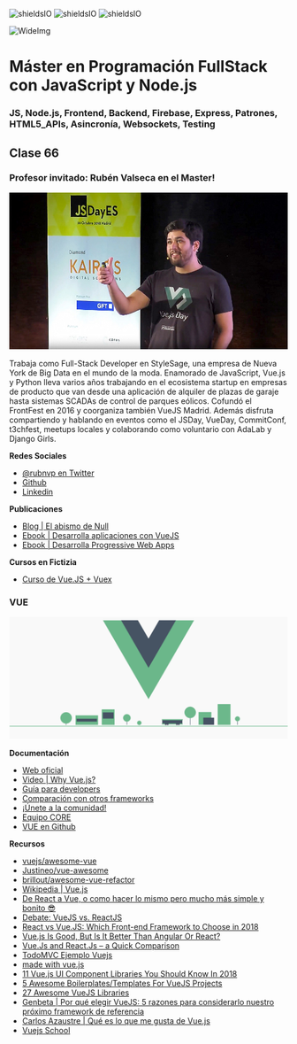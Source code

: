 ![shieldsIO](https://img.shields.io/github/issues/Fictizia/Master-en-programacion-fullstack-con-JavaScript-y-Node.js_ed2.svg)
![shieldsIO](https://img.shields.io/github/forks/Fictizia/Master-en-programacion-fullstack-con-JavaScript-y-Node.js_ed2.svg)
![shieldsIO](https://img.shields.io/github/stars/Fictizia/Master-en-programacion-fullstack-con-JavaScript-y-Node.js_ed2.svg)

![WideImg](http://fictizia.com/img/github/Fictizia-plan-estudios-github.jpg)

# Máster en Programación FullStack con JavaScript y Node.js
### JS, Node.js, Frontend, Backend, Firebase, Express, Patrones, HTML5_APIs, Asincronía, Websockets, Testing

## Clase 66

### Profesor invitado: Rubén Valseca en el Master!

![IMG](../assets/clase66/81a079b5-5e6f-4de6-a068-3f1a7fb51fb2.jpeg)

Trabaja como Full-Stack Developer en StyleSage, una empresa de Nueva York de Big Data en el mundo de la moda. Enamorado de JavaScript, Vue.js y Python lleva varios años trabajando en el ecosistema startup en empresas de producto que van desde una aplicación de alquiler de plazas de garaje hasta sistemas SCADAs de control de parques eólicos. Cofundó el FrontFest en 2016 y coorganiza también VueJS Madrid. Además disfruta compartiendo y hablando en eventos como el JSDay, VueDay, CommitConf, t3chfest, meetups locales y colaborando como voluntario con AdaLab y Django Girls.

**Redes Sociales**

- [@rubnvp en Twitter](https://twitter.com/rubnvp)
- [Github](https://github.com/rubnvp/)
- [Linkedin](https://www.linkedin.com/in/rub%C3%A9n-valseca-parra-6139718a)

**Publicaciones**
- [Blog | El abismo de Null](https://elabismodenull.wordpress.com/)
- [Ebook | Desarrolla aplicaciones con VueJS](https://jdonsan.gitbooks.io/desarrolla-aplicaciones-con-vuejs/content/)
- [Ebook | Desarrolla Progressive Web Apps](https://jdonsan.gitbooks.io/desarrolla-progressive-web-apps/content/)

**Cursos en Fictizia**
- [Curso de Vue.JS + Vuex](https://fictizia.com/formacion/curso-vue-js)

### VUE

![IMG](../assets/clase66/7385f335-af31-47df-94aa-b1d39eb3fb52.png)

**Documentación**
- [Web oficial](https://vuejs.org/)
- [Video | Why Vue.js?](https://vimeo.com/247494684)
- [Guía para developers](https://vuejs.org/v2/guide/)
- [Comparación con otros frameworks](https://vuejs.org/v2/guide/comparison.html)
- [¡Únete a la comunidad!](https://vuejs.org/v2/guide/join.html)
- [Equipo CORE](https://vuejs.org/v2/guide/team.html)
- [VUE en Github](https://github.com/vuejs/vue)

**Recursos**
- [vuejs/awesome-vue](https://github.com/vuejs/awesome-vue)
- [Justineo/vue-awesome](https://github.com/Justineo/vue-awesome)
- [brillout/awesome-vue-refactor](https://github.com/brillout/awesome-vue-refactor)
- [Wikipedia | Vue.js](https://en.wikipedia.org/wiki/Vue.js)
- [De React a Vue, o como hacer lo mismo pero mucho más simple y bonito 😎](https://medium.com/devschile/de-react-a-vue-o-como-hacer-lo-mismo-pero-mucho-m%C3%A1s-simple-y-bonito-453a50cae3df)
- [Debate: VueJS vs. ReactJS](https://hackernoon.com/debate-vuejs-vs-reactjs-9d2a8867b69b)
- [React vs Vue.JS: Which Front-end Framework to Choose in 2018](https://expertise.jetruby.com/react-vs-vue-js-which-front-end-framework-to-choose-in-2018-2a62a1fe76f9)
- [Vue.js Is Good, But Is It Better Than Angular Or React?](https://www.valuecoders.com/blog/technology-and-apps/vue-js-comparison-angular-react/)
- [Vue.Js and React.Js – a Quick Comparison](https://scotch.io/bar-talk/vuejs-and-reactjs-a-quick-comparison)
- [TodoMVC Ejemplo Vuejs](http://todomvc.com/examples/vue/)
- [made with vue.js](https://madewithvuejs.com/vue-awesome)
- [11 Vue.js UI Component Libraries You Should Know In 2018](https://blog.bitsrc.io/11-vue-js-component-libraries-you-should-know-in-2018-3d35ad0ae37f)
- [5 Awesome Boilerplates/Templates For VueJS Projects](https://vuejsdevelopers.com/2018/04/23/vue-boilerplate-template-scaffold/)
- [27 Awesome VueJS Libraries](https://vegibit.com/27-awesome-vuejs-libraries/)
- [Genbeta | Por qué elegir VueJS: 5 razones para considerarlo nuestro próximo framework de referencia](https://www.genbetadev.com/desarrollo-web/por-que-elegir-vuejs-5-razones-para-considerarlo-nuestro-proximo-framework-de-referencia)
- [Carlos Azaustre | Qué es lo que me gusta de Vue.js](https://carlosazaustre.com/que-es-lo-que-me-gusta-de-vue-js/)
- [Vuejs School](https://vueschool.io/)